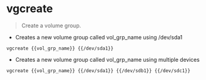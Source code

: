 # vgcreate

> Create a volume group.

- Creates a new volume group called vol_grp_name using /dev/sda1

`vgcreate {{vol_grp_name}} {{/dev/sda1}}`

- Creates a new volume group called vol_grp_name using multiple devices

`vgcreate {{vol_grp_name}} {{/dev/sda1}} {{/dev/sdb1}} {{/dev/sdc1}}`
